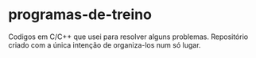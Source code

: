# programas-de-treino
Codigos em C/C++ que usei para resolver alguns problemas. Repositório criado com a única intenção de organiza-los num só lugar.
